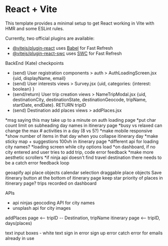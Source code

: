 # React + Vite

This template provides a minimal setup to get React working in Vite with HMR and some ESLint rules.

Currently, two official plugins are available:

- [@vitejs/plugin-react](https://github.com/vitejs/vite-plugin-react/blob/main/packages/plugin-react/README.md) uses [Babel](https://babeljs.io/) for Fast Refresh
- [@vitejs/plugin-react-swc](https://github.com/vitejs/vite-plugin-react-swc) uses [SWC](https://swc.rs/) for Fast Refresh

BackEnd (Kate) checkpoints
- (send) User registration components > auth > AuthLoadingScreen.jsx {uid, displayName, email}
- (send) User interests views > Survey.jsx {uid, categories: {interest: boolean} }
- (send/return) User trip creation views > NameTripModal.jsx {uid, destinationCity, destinationState, destinationGeocode, tripName, startDate, endDate}. RETURN tripID
- (send) Destination add places views > addPlaces.jsx 

*msg saying this may take up to a minute on auth loading page 
*put char count limit on subheading day names in itinerary page
*busy vs relaxed can change the max # activities in a day (8 vs 5?)
*make mobile responsive
*show number of items in that day when you collapse itinerary day
*make sticky map + suggestions 100vh in itinerary page
*different api for loading city names?
*loading screen while city options load
*on dashboard, if no city entered and user tries to add trip, code error feedback
*make more aesthetic scrollers
*if ninja api doesn't find travel destination there needs to be a catch error feedback loop 

geoapify api place objects
calendar selection
draggable place objects
Save itinerary button at the bottom of itinerary page
keep star priority of places in itinerary page?
trips recorded on dashboard

APIs 
- api ninjas geocoding API for city names
- unsplash api for city images



addPlaces page <-- tripID -- Destination, tripName
itinerary page <-- tripID, days(places) 



text input boxes - white text
sign in error
sign up error
catch error for emails already in use